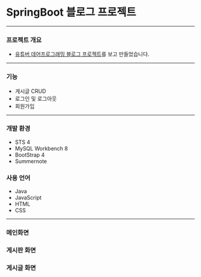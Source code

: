 # SpringBoot 블로그 프로젝트
---
### 프로젝트 개요
* [유튜버 데어프로그래밍 블로그 프로젝트](https://www.youtube.com/watch?v=6bhF5o4gAOs&list=PL93mKxaRDidECgjOBjPgI3Dyo8ka6Ilqm)를 보고 만들었습니다.
---
### 기능
* 게시글 CRUD
* 로그인 및 로그아웃
* 회원가입
---
### 개발 환경
* STS 4
* MySQL Workbench 8
* BootStrap 4
* Summernote
### 사용 언어
* Java
* JavaScript
* HTML
* CSS
---
### 메인화면


### 게시판 화면


### 게시글 화면



